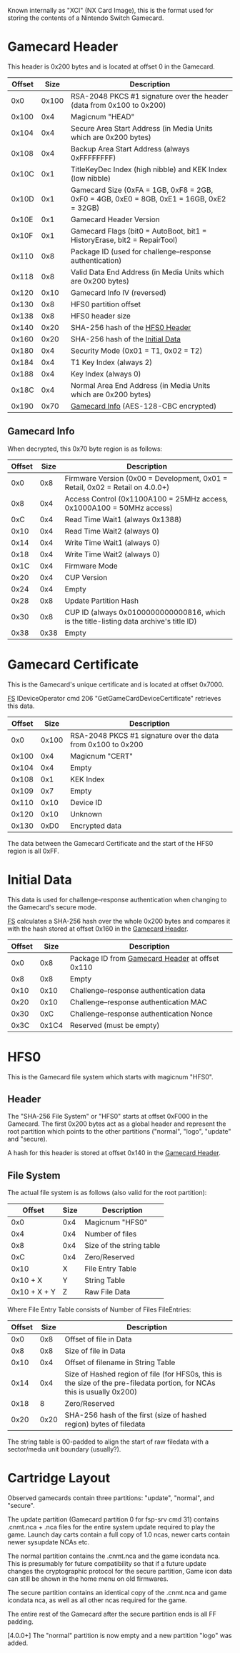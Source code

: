 Known internally as "XCI" (NX Card Image), this is the format used for
storing the contents of a Nintendo Switch Gamecard.

# Gamecard Header

This header is 0x200 bytes and is located at offset 0 in the Gamecard.

| Offset | Size  | Description                                                                              |
| ------ | ----- | ---------------------------------------------------------------------------------------- |
| 0x0    | 0x100 | RSA-2048 PKCS \#1 signature over the header (data from 0x100 to 0x200)                   |
| 0x100  | 0x4   | Magicnum "HEAD"                                                                          |
| 0x104  | 0x4   | Secure Area Start Address (in Media Units which are 0x200 bytes)                         |
| 0x108  | 0x4   | Backup Area Start Address (always 0xFFFFFFFF)                                            |
| 0x10C  | 0x1   | TitleKeyDec Index (high nibble) and KEK Index (low nibble)                               |
| 0x10D  | 0x1   | Gamecard Size (0xFA = 1GB, 0xF8 = 2GB, 0xF0 = 4GB, 0xE0 = 8GB, 0xE1 = 16GB, 0xE2 = 32GB) |
| 0x10E  | 0x1   | Gamecard Header Version                                                                  |
| 0x10F  | 0x1   | Gamecard Flags (bit0 = AutoBoot, bit1 = HistoryErase, bit2 = RepairTool)                 |
| 0x110  | 0x8   | Package ID (used for challenge–response authentication)                                  |
| 0x118  | 0x8   | Valid Data End Address (in Media Units which are 0x200 bytes)                            |
| 0x120  | 0x10  | Gamecard Info IV (reversed)                                                              |
| 0x130  | 0x8   | HFS0 partition offset                                                                    |
| 0x138  | 0x8   | HFS0 header size                                                                         |
| 0x140  | 0x20  | SHA-256 hash of the [HFS0 Header](#HFS0_Header "wikilink")                               |
| 0x160  | 0x20  | SHA-256 hash of the [Initial Data](#Initial_Data "wikilink")                             |
| 0x180  | 0x4   | Security Mode (0x01 = T1, 0x02 = T2)                                                     |
| 0x184  | 0x4   | T1 Key Index (always 2)                                                                  |
| 0x188  | 0x4   | Key Index (always 0)                                                                     |
| 0x18C  | 0x4   | Normal Area End Address (in Media Units which are 0x200 bytes)                           |
| 0x190  | 0x70  | [Gamecard Info](#Gamecard_Info "wikilink") (AES-128-CBC encrypted)                       |

## Gamecard Info

When decrypted, this 0x70 byte region is as follows:

| Offset | Size | Description                                                                            |
| ------ | ---- | -------------------------------------------------------------------------------------- |
| 0x0    | 0x8  | Firmware Version (0x00 = Development, 0x01 = Retail, 0x02 = Retail on 4.0.0+)          |
| 0x8    | 0x4  | Access Control (0x1100A100 = 25MHz access, 0x1000A100 = 50MHz access)                  |
| 0xC    | 0x4  | Read Time Wait1 (always 0x1388)                                                        |
| 0x10   | 0x4  | Read Time Wait2 (always 0)                                                             |
| 0x14   | 0x4  | Write Time Wait1 (always 0)                                                            |
| 0x18   | 0x4  | Write Time Wait2 (always 0)                                                            |
| 0x1C   | 0x4  | Firmware Mode                                                                          |
| 0x20   | 0x4  | CUP Version                                                                            |
| 0x24   | 0x4  | Empty                                                                                  |
| 0x28   | 0x8  | Update Partition Hash                                                                  |
| 0x30   | 0x8  | CUP ID (always 0x0100000000000816, which is the title-listing data archive's title ID) |
| 0x38   | 0x38 | Empty                                                                                  |

# Gamecard Certificate

This is the Gamecard's unique certificate and is located at offset
0x7000.

[FS](Filesystem%20services.md "wikilink") IDeviceOperator cmd 206
"GetGameCardDeviceCertificate" retrieves this data.

| Offset | Size  | Description                                                   |
| ------ | ----- | ------------------------------------------------------------- |
| 0x0    | 0x100 | RSA-2048 PKCS \#1 signature over the data from 0x100 to 0x200 |
| 0x100  | 0x4   | Magicnum "CERT"                                               |
| 0x104  | 0x4   | Empty                                                         |
| 0x108  | 0x1   | KEK Index                                                     |
| 0x109  | 0x7   | Empty                                                         |
| 0x110  | 0x10  | Device ID                                                     |
| 0x120  | 0x10  | Unknown                                                       |
| 0x130  | 0xD0  | Encrypted data                                                |

The data between the Gamecard Certificate and the start of the HFS0
region is all 0xFF.

# Initial Data

This data is used for challenge–response authentication when changing to
the Gamecard's secure mode.

[FS](Filesystem%20services.md "wikilink") calculates a SHA-256 hash over
the whole 0x200 bytes and compares it with the hash stored at offset
0x160 in the [Gamecard Header](#Gamecard_Header "wikilink").

| Offset | Size  | Description                                                                    |
| ------ | ----- | ------------------------------------------------------------------------------ |
| 0x0    | 0x8   | Package ID from [Gamecard Header](#Gamecard_Header "wikilink") at offset 0x110 |
| 0x8    | 0x8   | Empty                                                                          |
| 0x10   | 0x10  | Challenge–response authentication data                                         |
| 0x20   | 0x10  | Challenge–response authentication MAC                                          |
| 0x30   | 0xC   | Challenge–response authentication Nonce                                        |
| 0x3C   | 0x1C4 | Reserved (must be empty)                                                       |

# HFS0

This is the Gamecard file system which starts with magicnum "HFS0".

## Header

The "SHA-256 File System" or "HFS0" starts at offset 0xF000 in the
Gamecard. The first 0x200 bytes act as a global header and represent the
root partition which points to the other partitions ("normal", "logo",
"update" and "secure).

A hash for this header is stored at offset 0x140 in the [Gamecard
Header](#Gamecard_Header "wikilink").

## File System

The actual file system is as follows (also valid for the root
partition):

| Offset       | Size | Description              |
| ------------ | ---- | ------------------------ |
| 0x0          | 0x4  | Magicnum "HFS0"          |
| 0x4          | 0x4  | Number of files          |
| 0x8          | 0x4  | Size of the string table |
| 0xC          | 0x4  | Zero/Reserved            |
| 0x10         | X    | File Entry Table         |
| 0x10 + X     | Y    | String Table             |
| 0x10 + X + Y | Z    | Raw File Data            |

Where File Entry Table consists of Number of Files FileEntries:

| Offset | Size | Description                                                                                                             |
| ------ | ---- | ----------------------------------------------------------------------------------------------------------------------- |
| 0x0    | 0x8  | Offset of file in Data                                                                                                  |
| 0x8    | 0x8  | Size of file in Data                                                                                                    |
| 0x10   | 0x4  | Offset of filename in String Table                                                                                      |
| 0x14   | 0x4  | Size of Hashed region of file (for HFS0s, this is the size of the pre-filedata portion, for NCAs this is usually 0x200) |
| 0x18   | 8    | Zero/Reserved                                                                                                           |
| 0x20   | 0x20 | SHA-256 hash of the first (size of hashed region) bytes of filedata                                                     |

The string table is 00-padded to align the start of raw filedata with a
sector/media unit boundary (usually?).

# Cartridge Layout

Observed gamecards contain three partitions: "update", "normal", and
"secure".

The update partition (Gamecard partition 0 for fsp-srv cmd 31) contains
.cnmt.nca + .nca files for the entire system update required to play the
game. Launch day carts contain a full copy of 1.0 ncas, newer carts
contain newer sysupdate NCAs etc.

The normal partition contains the .cnmt.nca and the game icondata nca.
This is presumably for future compatibility so that if a future update
changes the cryptographic protocol for the secure partition, Game icon
data can still be shown in the home menu on old firmwares.

The secure partition contains an identical copy of the .cnmt.nca and
game icondata nca, as well as all other ncas required for the game.

The entire rest of the Gamecard after the secure partition ends is all
FF padding.

\[4.0.0+\] The "normal" partition is now empty and a new partition
"logo" was added.
